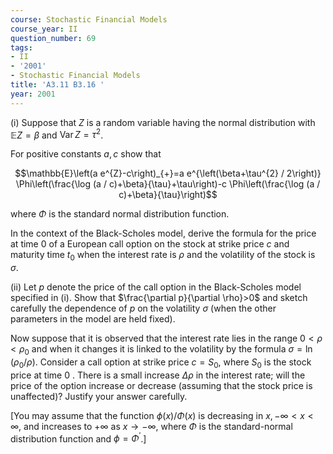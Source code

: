 ```yaml
---
course: Stochastic Financial Models
course_year: II
question_number: 69
tags:
- II
- '2001'
- Stochastic Financial Models
title: 'A3.11 B3.16 '
year: 2001
---
```



(i) Suppose that $Z$ is a random variable having the normal distribution with $\mathbb{E} Z=\beta$ and $\operatorname{Var} Z=\tau^{2}$.

For positive constants $a, c$ show that

$$\mathbb{E}\left(a e^{Z}-c\right)_{+}=a e^{\left(\beta+\tau^{2} / 2\right)} \Phi\left(\frac{\log (a / c)+\beta}{\tau}+\tau\right)-c \Phi\left(\frac{\log (a / c)+\beta}{\tau}\right)$$

where $\Phi$ is the standard normal distribution function.

In the context of the Black-Scholes model, derive the formula for the price at time 0 of a European call option on the stock at strike price $c$ and maturity time $t_{0}$ when the interest rate is $\rho$ and the volatility of the stock is $\sigma$.

(ii) Let $p$ denote the price of the call option in the Black-Scholes model specified in (i). Show that $\frac{\partial p}{\partial \rho}>0$ and sketch carefully the dependence of $p$ on the volatility $\sigma$ (when the other parameters in the model are held fixed).

Now suppose that it is observed that the interest rate lies in the range $0<\rho<\rho_{0}$ and when it changes it is linked to the volatility by the formula $\sigma=\ln \left(\rho_{0} / \rho\right)$. Consider a call option at strike price $c=S_{0}$, where $S_{0}$ is the stock price at time 0 . There is a small increase $\Delta \rho$ in the interest rate; will the price of the option increase or decrease (assuming that the stock price is unaffected)? Justify your answer carefully.

[You may assume that the function $\phi(x) / \Phi(x)$ is decreasing in $x,-\infty<x<\infty$, and increases to $+\infty$ as $x \rightarrow-\infty$, where $\Phi$ is the standard-normal distribution function and $\phi=\Phi^{\prime}$.]